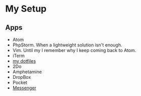 # My Setup

## Apps

* Atom
* PhpStorm. When a lightweight solution isn't enough.
* Vim. Until my I remember why I keep coming back to Atom.
* iTerm
* [my dotfiles](https://github.com/torsday/dotfiles)
* 2Do
* Amphetamine
* DropBox
* Pocket
* [Messenger](https://www.messenger.com)

